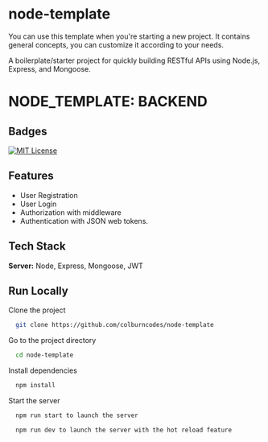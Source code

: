 # node-template
You can use this template when you're starting a new project. 
It contains general concepts, you can customize it according to your needs.

A boilerplate/starter project for quickly building RESTful APIs using Node.js, Express, and Mongoose.

# NODE_TEMPLATE: BACKEND

## Badges

[![MIT License](https://img.shields.io/badge/License-MIT-green.svg)](https://choosealicense.com/licenses/mit/)



## Features

- User Registration
- User Login
- Authorization with middleware
- Authentication with JSON web tokens.


## Tech Stack

**Server:** Node, Express, Mongoose, JWT


## Run Locally

Clone the project

```bash
  git clone https://github.com/colburncodes/node-template
```

Go to the project directory

```bash
  cd node-template
```

Install dependencies

```bash
  npm install
```

Start the server

```bash
  npm run start to launch the server
```

```bash
  npm run dev to launch the server with the hot reload feature
```


